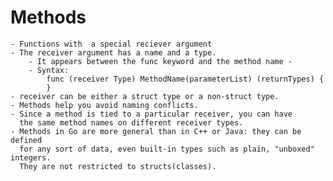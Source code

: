 Methods
=======

    - Functions with  a special reciever argument
    - The receiver argument has a name and a type. 
        - It appears between the func keyword and the method name -
        - Syntax: 
            func (receiver Type) MethodName(parameterList) (returnTypes) {
            }
    - receiver can be either a struct type or a non-struct type.
    - Methods help you avoid naming conflicts. 
    - Since a method is tied to a particular receiver, you can have 
      the same method names on different receiver types.
    - Methods in Go are more general than in C++ or Java: they can be defined
      for any sort of data, even built-in types such as plain, "unboxed" integers.
      They are not restricted to structs(classes).
      

